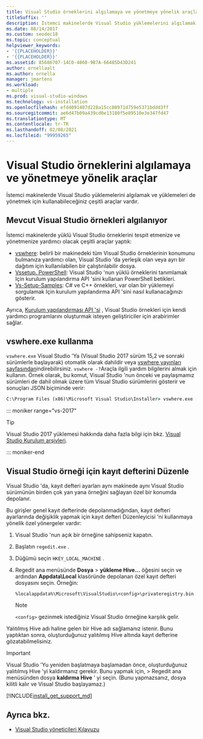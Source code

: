 ```yaml
---
title: Visual Studio örneklerini algılamaya ve yönetmeye yönelik araçlar
titleSuffix: ''
description: İstemci makinelerde Visual Studio yüklemelerini algılamak ve yönetmek için kullanabileceğiniz araçlar hakkında bilgi edinin.
ms.date: 08/14/2017
ms.custom: seodec18
ms.topic: conceptual
helpviewer_keywords:
- '{{PLACEHOLDER}}'
- '{{PLACEHOLDER}}'
ms.assetid: 85686707-14C0-4860-9B7A-66485D43D241
author: ornellaalt
ms.author: ornella
manager: jmartens
ms.workload:
- multiple
ms.prod: visual-studio-windows
ms.technology: vs-installation
ms.openlocfilehash: efd4091407d228a15cc80971d759e5371bddd3ff
ms.sourcegitcommit: ae6d47b09a439cd0e13180f5e89510e3e347fd47
ms.translationtype: MT
ms.contentlocale: tr-TR
ms.lasthandoff: 02/08/2021
ms.locfileid: "99959265"
---
```

# <a name="tools-for-detecting-and-managing-visual-studio-instances"></a>Visual Studio örneklerini algılamaya ve yönetmeye yönelik araçlar

İstemci makinelerde Visual Studio yüklemelerini algılamak ve yüklemeleri de yönetmek için kullanabileceğiniz çeşitli araçlar vardır.

## <a name="detecting-existing-visual-studio-instances"></a>Mevcut Visual Studio örnekleri algılanıyor

İstemci makinelerde yüklü Visual Studio örneklerini tespit etmenize ve yönetmenize yardımcı olacak çeşitli araçlar yaptık:

* [vswhere](https://github.com/microsoft/vswhere): belirli bir makinedeki tüm Visual Studio örneklerinin konumunu bulmanıza yardımcı olan, Visual Studio 'da yerleşik olan veya ayrı bir dağıtım için kullanılabilen bir çalıştırılabilir dosya.
* [Vssetup. PowerShell](https://github.com/microsoft/vssetup.powershell): Visual Studio 'nun yüklü örneklerini tanımlamak Için kurulum yapılandırma API 'sini kullanan PowerShell betikleri.
* [Vs-Setup-Samples](https://github.com/microsoft/vs-setup-samples): C# ve C++ örnekleri, var olan bir yüklemeyi sorgulamak Için kurulum yapılandırma API 'sini nasıl kullanacağınızı gösterir.

Ayrıca, [Kurulum yapılandırması API 'si](<xref:Microsoft.VisualStudio.Setup.Configuration>) , Visual Studio örnekleri için kendi yardımcı programlarını oluşturmak isteyen geliştiriciler için arabirimler sağlar.

## <a name="using-vswhereexe"></a>vswhere.exe kullanma

`vswhere.exe` Visual Studio 'Ya (Visual Studio 2017 sürüm 15,2 ve sonraki sürümlerle başlayarak) otomatik olarak dahildir veya [vswhere yayınları sayfasından](https://github.com/Microsoft/vswhere/releases)indirebilirsiniz. `vswhere -?`Araçla ilgili yardım bilgilerini almak için kullanın. Örnek olarak, bu komut, Visual Studio 'nun önceki ve paylaşmamız sürümleri de dahil olmak üzere tüm Visual Studio sürümlerini gösterir ve sonuçları JSON biçiminde verir:

```cmd
C:\Program Files (x86)\Microsoft Visual Studio\Installer> vswhere.exe -legacy -prerelease -format json
```

::: moniker range="vs-2017"

> [!TIP]
> Visual Studio 2017 yüklemesi hakkında daha fazla bilgi için bkz. [Visual Studio Kurulum arşivleri](https://devblogs.microsoft.com/setup/tag/vs2017/).

::: moniker-end

## <a name="editing-the-registry-for-a-visual-studio-instance"></a>Visual Studio örneği için kayıt defterini Düzenle

Visual Studio 'da, kayıt defteri ayarları aynı makinede aynı Visual Studio sürümünün birden çok yan yana örneğini sağlayan özel bir konumda depolanır.

Bu girişler genel kayıt defterinde depolanmadığından, kayıt defteri ayarlarında değişiklik yapmak için kayıt defteri Düzenleyicisi 'ni kullanmaya yönelik özel yönergeler vardır:

1. Visual Studio 'nun açık bir örneğine sahipseniz kapatın.

1. Başlatın `regedit.exe` .

1. Düğümü seçin `HKEY_LOCAL_MACHINE` .

1. Regedit ana menüsünde **Dosya**  >  **yükleme Hive...** öğesini seçin ve ardından **Appdata\Local** klasöründe depolanan özel kayıt defteri dosyasını seçin. Örneğin:

   ```
   %localappdata%\Microsoft\VisualStudio\<config>\privateregistry.bin
   ```

   > [!NOTE]
   > `<config>` gezinmek istediğiniz Visual Studio örneğine karşılık gelir.

Yalıtılmış Hive adı haline gelen bir Hive adı sağlamanız istenir. Bunu yaptıktan sonra, oluşturduğunuz yalıtılmış Hive altında kayıt defterine gözatabilmelisiniz.

> [!IMPORTANT]
> Visual Studio 'Yu yeniden başlatmaya başlamadan önce, oluşturduğunuz yalıtılmış Hive 'yi kaldırmanız gerekir. Bunu yapmak için,   >  Regedit ana menüsünden dosya **kaldırma Hive** ' yi seçin. (Bunu yapmazsanız, dosya kilitli kalır ve Visual Studio başlayamaz.)

[!INCLUDE[install_get_support_md](includes/install_get_support_md.md)]

## <a name="see-also"></a>Ayrıca bkz.

* [Visual Studio yöneticileri Kılavuzu](visual-studio-administrator-guide.md)
